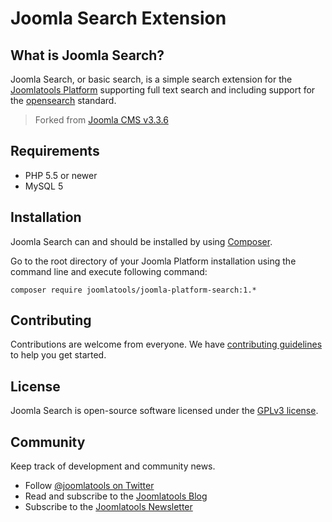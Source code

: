 # Joomla Search Extension

## What is Joomla Search?

Joomla Search, or basic search, is a simple search extension for the [Joomlatools Platform] supporting
full text search and including support for the [opensearch] standard.

> Forked from [Joomla CMS v3.3.6](https://github.com/joomla/joomla-cms/releases/tag/3.3.6)

## Requirements

- PHP 5.5 or newer
- MySQL 5

## Installation

Joomla Search can and should be installed by using [Composer](https://getcomposer.org/). 

Go to the root directory of your Joomla Platform installation using the command line and execute following command:

```
composer require joomlatools/joomla-platform-search:1.*
```

## Contributing

Contributions are welcome from everyone. We have [contributing guidelines](CONTRIBUTING.md) to help you get started.

## License 

Joomla Search is open-source software licensed under the [GPLv3 license](LICENSE.txt).

## Community

Keep track of development and community news.

* Follow [@joomlatools on Twitter](https://twitter.com/joomlatools)
* Read and subscribe to the [Joomlatools Blog](https://joomlatools.com/blog/)
* Subscribe to the [Joomlatools Newsletter](http://www.joomlatools.com/newsletter)

[opensearch]: http://www.opensearch.org/
[Joomlatools Platform]: https://developer.joomlatools.com/platform
